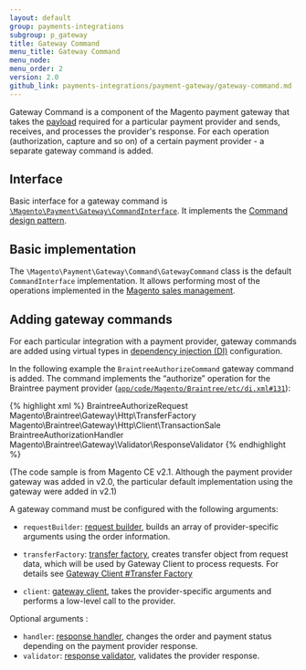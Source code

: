 ```yaml
---
layout: default
group: payments-integrations
subgroup: p_gateway
title: Gateway Command
menu_title: Gateway Command 
menu_node: 
menu_order: 2 
version: 2.0
github_link: payments-integrations/payment-gateway/gateway-command.md
---
```


Gateway Command is a component of the Magento payment gateway that takes the [payload]({{page.baseurl}}payments-integrations/payment-gateway/payment-gateway-intro.html#terms) required for a particular payment provider and sends, receives, and processes the provider's response. 
For each operation (authorization, capture and so on) of a certain payment provider - a separate gateway command is added.

## Interface
Basic interface for a gateway command is [`\Magento\Payment\Gateway\CommandInterface`]({{site.mage2000url}}app/code/Magento/Payment/Gateway/CommandInterface.php). It implements the [Command design pattern](http://designpatternsphp.readthedocs.io/en/latest/Behavioral/Command/README.html).

## Basic implementation

The `\Magento\Payment\Gateway\Command\GatewayCommand` class is the default `CommandInterface` implementation. It allows performing most of the operations implemented in the [Magento sales management]({{page.baseurl}}payments-integrations/payment-gateway/payment-gateway-intro.md#terms).

## Adding gateway commands
For each particular integration with a payment provider, gateway commands are added using virtual types in [dependency injection (DI)]({{page.baseurl}}extension-dev-guide/depend-inj.html) configuration.

In the following example the `BraintreeAuthorizeCommand` gateway command is added. The command implements the “authorize” operation for the Braintree payment provider ([`app/code/Magento/Braintree/etc/di.xml#131`]({{site.mage2100url}}app/code/Magento/Braintree/etc/di.xml#L131)):

{% highlight xml %}
<virtualType name="BraintreeAuthorizeCommand" type="Magento\Payment\Gateway\Command\GatewayCommand">
    <arguments>
        <argument name="requestBuilder" xsi:type="object">BraintreeAuthorizeRequest</argument>
        <argument name="transferFactory" xsi:type="object">Magento\Braintree\Gateway\Http\TransferFactory</argument>
        <argument name="client" xsi:type="object">Magento\Braintree\Gateway\Http\Client\TransactionSale</argument>
        <argument name="handler" xsi:type="object">BraintreeAuthorizationHandler</argument>
        <argument name="validator" xsi:type="object">Magento\Braintree\Gateway\Validator\ResponseValidator</argument>
    </arguments>
</virtualType>
{% endhighlight %}

(The code sample is from Magento CE v2.1. Although the payment provider gateway was added in v2.0, the particular default implementation using the gateway were added in v2.1)

A gateway command must be configured with the following arguments:

* `requestBuilder`: [request builder]({{page.baseurl}}payments-integrations/payment-gateway/request-builder.html), builds an array of provider-specific arguments using the order information. 

* `transferFactory`: [transfer factory]({{page.baseurl}}payments-integrations/payment-gateway/gateway-client.html#transfer-factory), creates transfer object from request data, which will be used by Gateway Client to process requests. For details see [Gateway Client #Transfer Factory]({{page.baseurl}}payments-integrations/payment-gateway/gateway-client.html#transfer_factory)

* `client`: [gateway client]({{page.baseurl}}payments-integrations/payment-gateway/gateway-client.html), takes the provider-specific arguments and performs a low-level call to the provider.

Optional arguments :

* `handler`: [response handler]({{page.baseurl}}payments-integrations/payment-gateway/response-handler.html), changes the order and payment status depending on the payment provider response. 
* `validator`: [response validator]({{page.baseurl}}payments-integrations/payment-gateway/response-validator.html), validates the provider response. 


